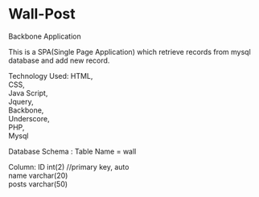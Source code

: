 Wall-Post
=========

Backbone Application

This is a SPA(Single Page Application) which retrieve records from mysql database and add new record.

Technology Used:
HTML,    
CSS,  
Java Script,  
Jquery,  
Backbone,  
Underscore,  
PHP,  
Mysql  

Database Schema : 
Table Name = wall

Column: 
ID      int(2) //primary key, auto  
name  	varchar(20) 		
posts 	varchar(50)





